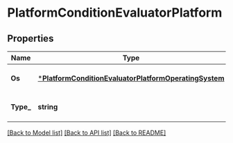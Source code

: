 # PlatformConditionEvaluatorPlatform

## Properties
Name | Type | Description | Notes
------------ | ------------- | ------------- | -------------
**Os** | [***PlatformConditionEvaluatorPlatformOperatingSystem**](PlatformConditionEvaluatorPlatformOperatingSystem.md) |  | [optional] [default to null]
**Type_** | **string** |  | [optional] [default to null]

[[Back to Model list]](../README.md#documentation-for-models) [[Back to API list]](../README.md#documentation-for-api-endpoints) [[Back to README]](../README.md)

